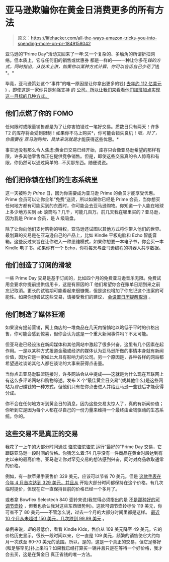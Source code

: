 # 亚马逊欺骗你在黄金日消费更多的所有方法

> 原文：<https://lifehacker.com/all-the-ways-amazon-tricks-you-into-spending-more-on-pr-1849158042>

亚马逊的“Prime Day”活动又回来了一年:又一个复杂的、多触角的所谓折扣网络。但本质上，它与任何旧的销售或优惠券 都是一样的——一种让你多花*钱的方式，同时指出，从技术上讲，如果你以某种方式计算，你可以告诉自己少花了*钱*。*



毕竟，亚马逊策划这个“事件”的唯一原因是让你拿出更多的钱( [去年约 112 亿美元](https://www.statista.com/statistics/728120/annual-amazon-prime-day-sales/) ) ，即使这是一家你只是勉强支持 的 [公司。所以让我们来看看他们加班加点实现这一目标的几种方式。](https://lifehacker.com/how-to-stop-giving-amazon-your-money-1823468097)

## 他们点燃了你的 FOMO

任何限时或限量销售都是为了让你害怕错过一笔好交易。质数日只有两天！许多 T2 的库存将会受到限制！如果你不马上购买*，你可能会错失良机！*哦，对了，你需要在 *亚马逊*购物，具体来说就是*才能获得这些优惠。*

事实远没有那么令人焦虑:黄金日交易已经开始，库存只会像亚马逊希望的那样有限，许多其他零售商正在提供竞争销售。但是，即使这些交易真的令人惊奇和有限，你仍然可以通过简单的...不买那东西。随便说说。

## 他们把你锁在他们的生态系统里

这一天被称为 *Prime* 日，因为你需要成为亚马逊 Prime 的会员才能享受优惠。Prime 会员可以让你全年“免费”送货，所以如果你已经是 Prime 会员，当你想买任何地方都有可能买到的东西时，你可能会去亚马逊购物。你知道一个人能在地球上多少地方买到 ab 滚筒吗？几千，可能几百万。前几天我在哪里买的？亚马逊，因为我是 Prime 会员，是 A 级吸盘。

除了让你向他们支付购物的特权，亚马逊还试图以其他方式将你带入他们的世界。最划算的交易是在亚马逊自己的产品上，比如 Kindle 平板电脑和 Echo 智能音箱。这些反过来旨在让你进入一种思维模式，如果你想要一本电子书，你会买一本 Kindle 电子书。如果你有一个 Echo，你将每天与亚马逊编程的机器人共享数据。

## 他们创造了订阅的滑坡

一些 Prime Day 交易是基于订阅的，比如四个月的免费亚马逊音乐无限。免费试用会要求你提前提供信用卡，这是有原因的:T 他们希望你会在账单日期到来之前忘记取消。更长的试验期可能看起来很慷慨，但是这也增加了你忘记这个法案的可能性。如果你想尝试这些交易，请接受我们的建议， [会设置日历提醒取消](https://lifehacker.com/set-calendar-alerts-to-avoid-being-charged-for-your-fre-1823088482) 。

## 他们制造了媒体狂潮

如果没有提前营销，网上商店的一堆商品在几天内悄悄地以略低于平时的价格出售，你可能会感到惊喜，但你会认为这是一个重大新闻事件吗？不太可能。

但亚马逊已经设法在新闻媒体和其他网站中激起了很多兴奋。这里有几个因素在起作用。一是以某种方式报道金融或经济的媒体认为亚马逊所做的事情本身就有新闻价值，因为它是一家如此大且有影响力的公司。另一个原因是，各种各样的网站都希望通过谈论其他人都在谈论的大事来获得点击量。

当你点击亚马逊联盟链接时，许多网站会从中提成——这就是为什么现在互联网上有这么多评论网站和购物综述。发布 X 个“最佳黄金日交易”(或其他什么)是这些网站为*自己*赚钱的一种方式，但他们只有在你点击进入并给亚马逊一些钱后才能获得分成。

你不会在任何地方听到黄金日的消息，因为这些交易太惊人了，真的有新闻价值；你听到它是因为每个人都在尽自己的一份力量来维持一个最终由金钱驱动的生态系统。你的。

## 这些交易不是真正的交易

我花了一上午的大部分时间通过 [骆驼骆驼骆驼](https://camelcamelcamel.com/) 运行“最好的”Prime Day 交易，它跟踪亚马逊一段时间的价格。你猜怎么着:T4 几乎没有一件商品在黄金时段达到有史以来的最高价格。亚马逊让你对罕见交易的想法感到兴奋，同时对商品收取通常的价格。

例如，有一款苹果手表售价 329 美元，应该可以节省 70 美元。但是 [这款手表在今年 4 月首次达到 329 美元，并且从](https://camelcamelcamel.com/product/B09HF6H3X3?context=search) 开始大部分时间都保持在这个价格。有几次临时提价，但现在它一直保持目前的价格已经一个多月了。

或者拿 Bowflex Selectech 840 壶铃来说(我觉得必须指出的是 [不是那种好的可调节壶铃](https://lifehacker.com/why-your-home-gym-needs-adjustable-kettlebells-1848784354) ，但我也承认我对这些东西很势利)。这款可调节壶铃标价 119 美元，你可省不了 80 美元——不管怎么说，过去一个月的大部分时间里都是这样。 [最近 10 个月从未超过 150 美元，几次跌到 99.99 美元](https://camelcamelcamel.com/product/B07X64MXBS?context=search) 。

举例来说，*是*的最低价，看看 Kindle Kids，售价从 109 美元降至 49 美元。它的价格历史显示，很长一段时间以来，它一直是 109 美元，频繁的销售使它大约每月一次跌至 60-70 美元的范围。所以，是的，这是一个真正的交易，但它足够好(和足够罕见)扑上来吗？如果我已经打算买一辆并且只是在等待一个好价格，我才会去买，这是在黄金日 真正省钱的唯一方法。